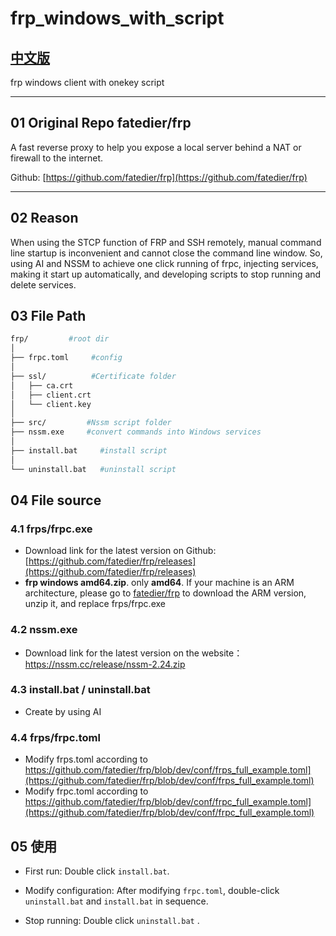 # frp_windows_with_script

## [中文版](https://github.com/Vekixx/frp_windows_with_script/blob/main/README.md)

frp windows client with onekey script

---
## 01 Original Repo fatedier/frp
A fast reverse proxy to help you expose a local server behind a NAT or firewall to the internet. 

Github: [https://github.com/fatedier/frp](https://github.com/fatedier/frp)

---
## 02 Reason

When using the STCP function of FRP and SSH remotely, manual command line startup is inconvenient and cannot close the command line window. So, using AI and NSSM to achieve one click running of frpc, injecting services, making it start up automatically, and developing scripts to stop running and delete services.

## 03 File Path

```bash
frp/         #root dir          
│
├── frpc.toml     #config
│
├── ssl/          #Certificate folder
│   ├── ca.crt
│   ├── client.crt
│   └── client.key
│
├── src/         #Nssm script folder
├── nssm.exe     #convert commands into Windows services
│ 
├── install.bat     #install script
│
└── uninstall.bat   #uninstall script
```

## 04 File source

### 4.1 frps/frpc.exe

- Download link for the latest version on Github: [https://github.com/fatedier/frp/releases](https://github.com/fatedier/frp/releases)  
- **frp windows amd64.zip**. only **amd64**.  If your machine is an ARM architecture, please go to [fatedier/frp](https://github.com/fatedier/frp/releases) to download the ARM version, unzip it, and replace frps/frpc.exe

### 4.2 nssm.exe

- Download link for the latest version on the website：https://nssm.cc/release/nssm-2.24.zip

### 4.3 install.bat / uninstall.bat

- Create by using AI

### 4.4 frps/frpc.toml

- Modify frps.toml according to https://github.com/fatedier/frp/blob/dev/conf/frps_full_example.toml](https://github.com/fatedier/frp/blob/dev/conf/frps_full_example.toml)
- Modify frpc.toml according to https://github.com/fatedier/frp/blob/dev/conf/frpc_full_example.toml](https://github.com/fatedier/frp/blob/dev/conf/frpc_full_example.toml)


## 05 使用

- First run: Double click `install.bat`.

- Modify configuration: After modifying `frpc.toml`, double-click `uninstall.bat` and `install.bat` in sequence.
- Stop running: Double click `uninstall.bat` .
